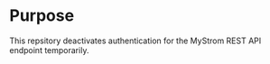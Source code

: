 Purpose
=======

This repsitory deactivates authentication for the MyStrom REST API endpoint temporarily.
